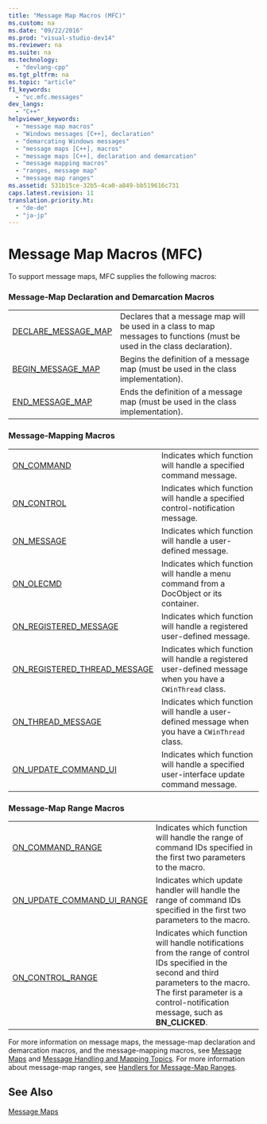 ```yaml
---
title: "Message Map Macros (MFC)"
ms.custom: na
ms.date: "09/22/2016"
ms.prod: "visual-studio-dev14"
ms.reviewer: na
ms.suite: na
ms.technology: 
  - "devlang-cpp"
ms.tgt_pltfrm: na
ms.topic: "article"
f1_keywords: 
  - "vc.mfc.messages"
dev_langs: 
  - "C++"
helpviewer_keywords: 
  - "message map macros"
  - "Windows messages [C++], declaration"
  - "demarcating Windows messages"
  - "message maps [C++], macros"
  - "message maps [C++], declaration and demarcation"
  - "message mapping macros"
  - "ranges, message map"
  - "message map ranges"
ms.assetid: 531b15ce-32b5-4ca0-a849-bb519616c731
caps.latest.revision: 11
translation.priority.ht: 
  - "de-de"
  - "ja-jp"
---
```

# Message Map Macros (MFC)
To support message maps, MFC supplies the following macros:  
  
### Message-Map Declaration and Demarcation Macros  
  
|||  
|-|-|  
|[DECLARE_MESSAGE_MAP](../VS_csharp/declare_message_map.md)|Declares that a message map will be used in a class to map messages to functions (must be used in the class declaration).|  
|[BEGIN_MESSAGE_MAP](../VS_csharp/begin_message_map.md)|Begins the definition of a message map (must be used in the class implementation).|  
|[END_MESSAGE_MAP](../VS_csharp/end_message_map.md)|Ends the definition of a message map (must be used in the class implementation).|  
  
### Message-Mapping Macros  
  
|||  
|-|-|  
|[ON_COMMAND](../VS_csharp/on_command.md)|Indicates which function will handle a specified command message.|  
|[ON_CONTROL](../VS_csharp/on_control.md)|Indicates which function will handle a specified control-notification message.|  
|[ON_MESSAGE](../VS_csharp/on_message.md)|Indicates which function will handle a user-defined message.|  
|[ON_OLECMD](../VS_csharp/on_olecmd.md)|Indicates which function will handle a menu command from a DocObject or its container.|  
|[ON_REGISTERED_MESSAGE](../VS_csharp/on_registered_message.md)|Indicates which function will handle a registered user-defined message.|  
|[ON_REGISTERED_THREAD_MESSAGE](../VS_csharp/on_registered_thread_message.md)|Indicates which function will handle a registered user-defined message when you have a `CWinThread` class.|  
|[ON_THREAD_MESSAGE](../VS_csharp/on_thread_message.md)|Indicates which function will handle a user-defined message when you have a `CWinThread` class.|  
|[ON_UPDATE_COMMAND_UI](../VS_csharp/on_update_command_ui.md)|Indicates which function will handle a specified user-interface update command message.|  
  
### Message-Map Range Macros  
  
|||  
|-|-|  
|[ON_COMMAND_RANGE](../VS_csharp/on_command_range.md)|Indicates which function will handle the range of command IDs specified in the first two parameters to the macro.|  
|[ON_UPDATE_COMMAND_UI_RANGE](../VS_csharp/on_update_command_ui_range.md)|Indicates which update handler will handle the range of command IDs specified in the first two parameters to the macro.|  
|[ON_CONTROL_RANGE](../VS_csharp/on_control_range.md)|Indicates which function will handle notifications from the range of control IDs specified in the second and third parameters to the macro. The first parameter is a control-notification message, such as **BN_CLICKED**.|  
  
 For more information on message maps, the message-map declaration and demarcation macros, and the message-mapping macros, see [Message Maps](../VS_csharp/message-maps--mfc-.md) and [Message Handling and Mapping Topics](../VS_csharp/message-handling-and-mapping.md). For more information about message-map ranges, see [Handlers for Message-Map Ranges](../VS_csharp/handlers-for-message-map-ranges.md).  
  
## See Also  
 [Message Maps](../VS_csharp/message-maps--mfc-.md)